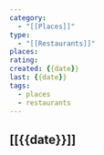 ```yaml
---
category:
  - "[[Places]]"
type:
  - "[[Restaurants]]"
places: 
rating: 
created: {{date}}
last: {{date}}
tags:
  - places
  - restaurants
---
```

## [[{{date}}]]